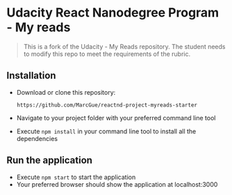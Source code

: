 # Udacity React Nanodegree Program - My reads

> This is a fork of the Udacity - My Reads repository.
> The student needs to modify this repo to meet the requirements of the rubric.

## Installation
- Download or clone this repository:

    ``` https://github.com/MarcGue/reactnd-project-myreads-starter ```

- Navigate to your project folder with your preferred command line tool
- Execute `npm install` in your command line tool to install all the dependencies

## Run the application
- Execute `npm start` to start the application
- Your preferred browser should show the application at localhost:3000